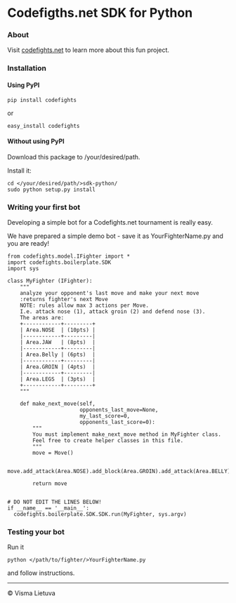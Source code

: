 # Codefigths.net SDK for Python

### About
Visit [codefights.net](http://www.codefights.net/) to learn more about this fun project.

### Installation
#### Using PyPI
```
pip install codefights
```
or
```
easy_install codefights
```
#### Without using PyPI
Download this package to /your/desired/path.

Install it:
```
cd </your/desired/path/>sdk-python/
sudo python setup.py install
```

### Writing your first bot
Developing a simple bot for a Codefights.net tournament is really easy.

We have prepared a simple demo bot - save it as YourFighterName.py and you are ready!

```
from codefights.model.IFighter import *
import codefights.boilerplate.SDK
import sys

class MyFighter (IFighter):
    """
    analyze your opponent's last move and make your next move
    :returns fighter's next Move
    NOTE: rules allow max 3 actions per Move.
    I.e. attack nose (1), attack groin (2) and defend nose (3).
    The areas are:
    +------------+---------+
    | Area.NOSE  | (10pts) |
    |------------+---------|
    | Area.JAW   | (8pts)  |
    |------------+---------|
    | Area.Belly | (6pts)  |
    |------------+---------|
    | Area.GROIN | (4pts)  |
    |------------+---------|
    | Area.LEGS  | (3pts)  |
    +------------+---------+
    """

    def make_next_move(self,
                       opponents_last_move=None,
                       my_last_score=0,
                       opponents_last_score=0):
        """
        You must implement make_next_move method in MyFighter class.
        Feel free to create helper classes in this file.
        """
        move = Move()

        move.add_attack(Area.NOSE).add_block(Area.GROIN).add_attack(Area.BELLY)

        return move


# DO NOT EDIT THE LINES BELOW!
if __name__ == '__main__':
  codefights.boilerplate.SDK.SDK.run(MyFighter, sys.argv)
```

### Testing your bot
Run it
```
python </path/to/fighter/>YourFighterName.py
```
and follow instructions.

---
©  Visma Lietuva
